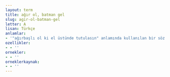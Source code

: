 ```yaml
---
layout: term
title: ağır ol, batman gel
slug: agir-ol-batman-gel
letter: A
lisan: Türkçe
anlamlar:
- '"ağırbaşlı ol ki el üstünde tutulasın" anlamında kullanılan bir söz'
ozellikler:
- - ''
ornekler:
- - ''
orneklerkaynak:
- - ''
---
```

